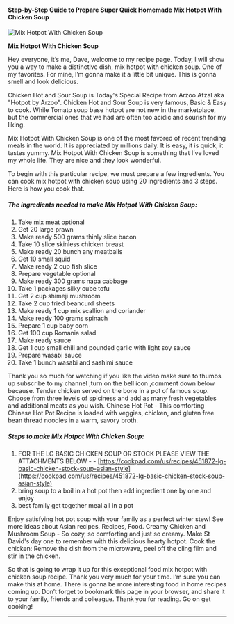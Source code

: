             

#### Step-by-Step Guide to Prepare Super Quick Homemade Mix Hotpot With Chicken Soup

![Mix Hotpot With Chicken Soup](https://img-global.cpcdn.com/recipes/5459226742751232/751x532cq70/mix-hotpot-with-chicken-soup-recipe-main-photo.jpg)

**Mix Hotpot With Chicken Soup**

Hey everyone, it’s me, Dave, welcome to my recipe page. Today, I will show you a way to make a distinctive dish, mix hotpot with chicken soup. One of my favorites. For mine, I’m gonna make it a little bit unique. This is gonna smell and look delicious.

Chicken Hot and Sour Soup is Today's Special Recipe from Arzoo Afzal aka "Hotpot by Arzoo". Chicken Hot and Sour Soup is very famous, Basic & Easy to cook. While Tomato soup base hotpot are not new in the marketplace, but the commercial ones that we had are often too acidic and sourish for my liking.

Mix Hotpot With Chicken Soup is one of the most favored of recent trending meals in the world. It is appreciated by millions daily. It is easy, it is quick, it tastes yummy. Mix Hotpot With Chicken Soup is something that I’ve loved my whole life. They are nice and they look wonderful.

To begin with this particular recipe, we must prepare a few ingredients. You can cook mix hotpot with chicken soup using 20 ingredients and 3 steps. Here is how you cook that.

##### The ingredients needed to make Mix Hotpot With Chicken Soup:

1.  Take mix meat optional
2.  Get 20 large prawn
3.  Make ready 500 grams thinly slice bacon
4.  Take 10 slice skinless chicken breast
5.  Make ready 20 bunch any meatballs
6.  Get 10 small squid
7.  Make ready 2 cup fish slice
8.  Prepare vegetable optional
9.  Make ready 300 grams napa cabbage
10.  Take 1 packages silky cube tofu
11.  Get 2 cup shimeji mushroom
12.  Take 2 cup fried beancurd sheets
13.  Make ready 1 cup mix scallion and coriander
14.  Make ready 100 grams spinach
15.  Prepare 1 cup baby corn
16.  Get 100 cup Romania salad
17.  Make ready sauce
18.  Get 1 cup small chili and pounded garlic with light soy sauce
19.  Prepare wasabi sauce
20.  Take 1 bunch wasabi and sashimi sauce

Thank you so much for watching if you like the video make sure to thumbs up subscribe to my channel ,turn on the bell icon ,comment down below because. Tender chicken served on the bone in a pot of famous soup. Choose from three levels of spiciness and add as many fresh vegetables and additional meats as you wish. Chinese Hot Pot - This comforting Chinese Hot Pot Recipe is loaded with veggies, chicken, and gluten free bean thread noodles in a warm, savory broth.

##### Steps to make Mix Hotpot With Chicken Soup:

1.  FOR THE LG BASIC CHICKEN SOUP OR STOCK PLEASE VIEW THE ATTACHMENTS BELOW - - [https://cookpad.com/us/recipes/451872-lg-basic-chicken-stock-soup-asian-style](https://cookpad.com/us/recipes/451872-lg-basic-chicken-stock-soup-asian-style)
2.  bring soup to a boil in a hot pot then add ingredient one by one and enjoy
3.  best family get together meal all in a pot

Enjoy satisfying hot pot soup with your family as a perfect winter stew! See more ideas about Asian recipes, Recipes, Food. Creamy Chicken and Mushroom Soup - So cozy, so comforting and just so creamy. Make St David's day one to remember with this delicious hearty hotpot. Cook the chicken: Remove the dish from the microwave, peel off the cling film and stir in the chicken.

So that is going to wrap it up for this exceptional food mix hotpot with chicken soup recipe. Thank you very much for your time. I’m sure you can make this at home. There is gonna be more interesting food in home recipes coming up. Don’t forget to bookmark this page in your browser, and share it to your family, friends and colleague. Thank you for reading. Go on get cooking!

* * *